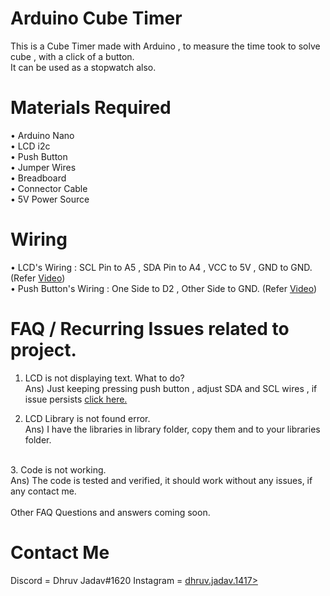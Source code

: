 # Arduino Cube Timer

This is a Cube Timer made with Arduino , to measure the time took to solve cube , with a click of a button.
<BR>
It can be used as a stopwatch also.
<br>
# Materials Required <br>
• Arduino Nano<br>
• LCD i2c<br>
• Push Button<br>
• Jumper Wires<br>
• Breadboard<br>
• Connector Cable <br>
• 5V Power Source<br>

# Wiring 
• LCD's Wiring : SCL Pin to A5 , SDA Pin to A4 , VCC to 5V , GND to GND. (Refer  <a href="">Video</a>)<br>
• Push Button's Wiring : One Side to D2 , Other Side to GND. (Refer <a href="">Video</a>)<br>
 # FAQ / Recurring Issues related to project.
 
 1. LCD is not displaying text. What to do?<br>
 Ans) Just keeping pressing push button , adjust SDA and SCL wires , if issue persists <a href="https://forum.arduino.cc/t/i2c-lcd-doesnt-display-text-solved/600002">click here.</a> <br>

 2. LCD Library is not found error.<br>
 Ans) I have the libraries in library folder, copy them and to your libraries folder.
 <br>
 3. Code is not working.<br>
 Ans) The code is tested and verified, it should work without any issues, if any contact me.<br>
 <br>
 Other FAQ Questions and answers coming soon.
 
 # Contact Me
 Discord = Dhruv Jadav#1620
 Instagram = <a href="https://www.instagram.com/dhruv.jadav.1417/">dhruv.jadav.1417></a>
